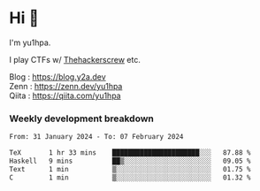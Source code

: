 # Hi 👋

I'm yu1hpa.

I play CTFs w/ [Thehackerscrew](https://www.thehackerscrew.team/) etc.

Blog : https://blog.y2a.dev  
Zenn : https://zenn.dev/yu1hpa  
Qiita : https://qiita.com/yu1hpa  

### Weekly development breakdown

<!--START_SECTION:waka-->

```txt
From: 31 January 2024 - To: 07 February 2024

TeX       1 hr 33 mins    ██████████████████████░░░   87.88 %
Haskell   9 mins          ██▒░░░░░░░░░░░░░░░░░░░░░░   09.05 %
Text      1 min           ▒░░░░░░░░░░░░░░░░░░░░░░░░   01.75 %
C         1 min           ▒░░░░░░░░░░░░░░░░░░░░░░░░   01.32 %
```

<!--END_SECTION:waka-->

